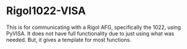# Rigol1022-VISA
This is for communicating with a Rigol AFG, specifically the 1022, using PyVISA. It does not have full functionality due to just using what was needed. But, it gives a template for most functions.
